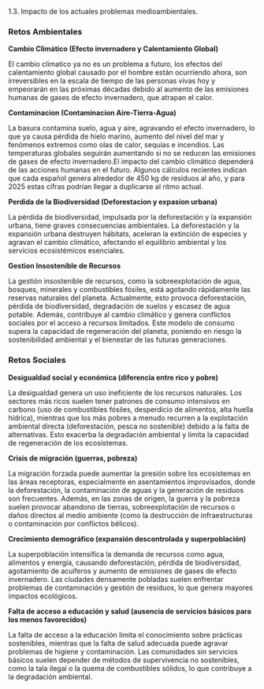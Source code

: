 
1.3. Impacto de los actuales problemas medioambientales.


### Retos Ambientales 

**Cambio Climático (Efecto invernadero y Calentamiento Global)** 

El cambio climatico ya no es un problema a futuro, los efectos del calentamiento global causado por el hombre están ocurriendo ahora, son irreversibles en la escala de tiempo de las personas vivas hoy y empeorarán en las próximas décadas debido al aumento de las emisiones humanas de gases de efecto invernadero, que atrapan el calor. 


**Contaminacion (Contaminacion Aire-Tierra-Agua)** 

La basura contamina suelo, agua y aire, agravando el efecto invernadero, lo que ya causa pérdida de hielo marino, aumento del nivel del mar y fenómenos extremos como olas de calor, sequías e incendios. Las temperaturas globales seguirán aumentando si no se reducen las emisiones de gases de efecto invernadero.El impacto del cambio climático dependerá de las acciones humanas en el futuro.
Algunos cálculos recientes indican que cada español genera alrededor de 450 kg de residuos al año, y para 2025 estas cifras podrían llegar a duplicarse al ritmo actual. 


**Perdida de la Biodiversidad (Deforestacion y expasion urbana)**

La pérdida de biodiversidad, impulsada por la deforestación y la expansión urbana, tiene graves consecuencias ambientales. La deforestación y la expansión urbana destruyen hábitats, aceleran la extinción de especies y agravan el cambio climático, afectando el equilibrio ambiental y los servicios ecosistémicos esenciales.

**Gestion Insostenible de Recursos**

La gestión insostenible de recursos, como la sobreexplotación de agua, bosques, minerales y combustibles fósiles, está agotando rápidamente las reservas naturales del planeta. Actualmente, esto provoca deforestación, pérdida de biodiversidad, degradación de suelos y escasez de agua potable. Además, contribuye al cambio climático y genera conflictos sociales por el acceso a recursos limitados. Este modelo de consumo supera la capacidad de regeneración del planeta, poniendo en riesgo la sostenibilidad ambiental y el bienestar de las futuras generaciones.

### Retos Sociales

**Desigualdad social y económica (diferencia entre rico y pobre)**

La desigualdad genera un uso ineficiente de los recursos naturales. Los sectores más ricos suelen tener patrones de consumo intensivos en carbono (uso de combustibles fósiles, desperdicio de alimentos, alta huella hídrica), mientras que los más pobres a menudo recurren a la explotación ambiental directa (deforestación, pesca no sostenible) debido a la falta de alternativas. Esto exacerba la degradación ambiental y limita la capacidad de regeneración de los ecosistemas.

**Crisis de migración (guerras, pobreza)**

La migración forzada puede aumentar la presión sobre los ecosistemas en las áreas receptoras, especialmente en asentamientos improvisados, donde la deforestación, la contaminación de aguas y la generación de residuos son frecuentes. Además, en las zonas de origen, la guerra y la pobreza suelen provocar abandono de tierras, sobreexplotación de recursos o daños directos al medio ambiente (como la destrucción de infraestructuras o contaminación por conflictos bélicos).

**Crecimiento demográfico (expansión descontrolada y superpoblación)**

La superpoblación intensifica la demanda de recursos como agua, alimentos y energía, causando deforestación, pérdida de biodiversidad, agotamiento de acuíferos y aumento de emisiones de gases de efecto invernadero. Las ciudades densamente pobladas suelen enfrentar problemas de contaminación y gestión de residuos, lo que genera mayores impactos ecológicos.

**Falta de acceso a educación y salud (ausencia de servicios básicos para los menos favorecidos)**

La falta de acceso a la educación limita el conocimiento sobre prácticas sostenibles, mientras que la falta de salud adecuada puede agravar problemas de higiene y contaminación. Las comunidades sin servicios básicos suelen depender de métodos de supervivencia no sostenibles, como la tala ilegal o la quema de combustibles sólidos, lo que contribuye a la degradación ambiental.














